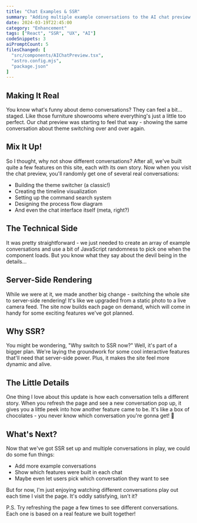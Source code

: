 ```yaml
---
title: "Chat Examples & SSR"
summary: "Adding multiple example conversations to the AI chat preview and switching to server-side rendering."
date: 2024-03-19T22:45:00
category: "Enhancement"
tags: ["React", "SSR", "UX", "AI"]
codeSnippets: 3
aiPromptCount: 5
filesChanged: [
  "src/components/AIChatPreview.tsx",
  "astro.config.mjs",
  "package.json"
]
---
```


## Making It Real

You know what's funny about demo conversations? They can feel a bit... staged. Like those furniture showrooms where everything's just a little too perfect. Our chat preview was starting to feel that way - showing the same conversation about theme switching over and over again.

## Mix It Up!

So I thought, why not show different conversations? After all, we've built quite a few features on this site, each with its own story. Now when you visit the chat preview, you'll randomly get one of several real conversations:

- Building the theme switcher (a classic!)
- Creating the timeline visualization
- Setting up the command search system
- Designing the process flow diagram
- And even the chat interface itself (meta, right?)

## The Technical Side

It was pretty straightforward - we just needed to create an array of example conversations and use a bit of JavaScript randomness to pick one when the component loads. But you know what they say about the devil being in the details...

## Server-Side Rendering

While we were at it, we made another big change - switching the whole site to server-side rendering! It's like we upgraded from a static photo to a live camera feed. The site now builds each page on demand, which will come in handy for some exciting features we've got planned.

## Why SSR?

You might be wondering, "Why switch to SSR now?" Well, it's part of a bigger plan. We're laying the groundwork for some cool interactive features that'll need that server-side power. Plus, it makes the site feel more dynamic and alive.

## The Little Details

One thing I love about this update is how each conversation tells a different story. When you refresh the page and see a new conversation pop up, it gives you a little peek into how another feature came to be. It's like a box of chocolates - you never know which conversation you're gonna get! 🍫

## What's Next?

Now that we've got SSR set up and multiple conversations in play, we could do some fun things:
- Add more example conversations
- Show which features were built in each chat
- Maybe even let users pick which conversation they want to see

But for now, I'm just enjoying watching different conversations play out each time I visit the page. It's oddly satisfying, isn't it?

P.S. Try refreshing the page a few times to see different conversations. Each one is based on a real feature we built together! 